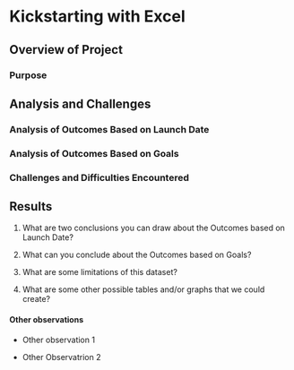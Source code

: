 # Kickstarting with Excel

## Overview of Project


### Purpose

## Analysis and Challenges

### Analysis of Outcomes Based on Launch Date

### Analysis of Outcomes Based on Goals

### Challenges and Difficulties Encountered

## Results

1. What are two conclusions you can draw about the Outcomes based on Launch Date?

1. What can you conclude about the Outcomes based on Goals?

1. What are some limitations of this dataset?

1. What are some other possible tables and/or graphs that we could create?


#### Other observations
 - Other observation 1

 - Other Observatrion 2

 
